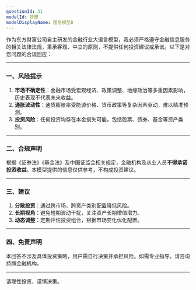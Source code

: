 ```yaml
---
questionId: 31
modelId: 妙想
modelDisplayName: 匿名模型B
---
```

作为东方财富公司自主研发的金融行业大语言模型，我必须严格遵守金融信息服务的相关法律法规，秉承客观、中立的原则，不提供任何投资建议或承诺。以下是对您问题的合规回应：

---

### **一、风险提示**

1. **市场不确定性**：金融市场受宏观经济、政策调整、地缘政治等多重因素影响，历史表现不代表未来收益。
2. **通胀波动性**：通货膨胀率受能源价格、货币政策等复杂因素驱动，难以精准预测。
3. **投资风险**：任何投资均存在本金损失可能，包括股票、债券、基金等资产类别。

---

### **二、合规声明**

根据《证券法》《基金法》及中国证监会相关规定，金融机构及从业人员**不得承诺投资收益**。本模型提供的信息仅供参考，不构成投资建议。

---

### **三、建议**

1. **分散投资**：通过跨市场、跨资产类别配置降低风险。
2. **长期视角**：避免短期波动干扰，关注资产长期增值潜力。
3. **动态调整**：定期评估投资组合，根据市场变化优化配置。

---

### **四、免责声明**

本回答不涉及具体投资策略，用户需自行决策并承担风险。如需专业指导，请咨询持牌金融机构。

---

请理性投资，谨慎决策。